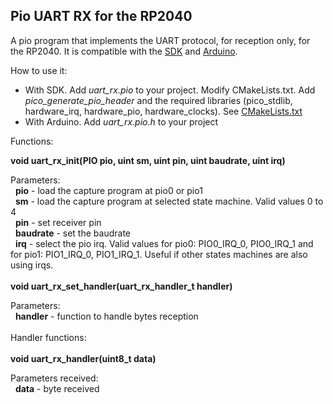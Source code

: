 ## Pio UART RX for the RP2040

A pio program that implements the UART protocol, for reception only, for the RP2040. It is compatible with the [SDK](https://raspberrypi.github.io/pico-sdk-doxygen/) and [Arduino](https://github.com/earlephilhower/arduino-pico).

How to use it:

- With SDK. Add *uart_rx.pio* to your project. Modify CMakeLists.txt. Add *pico_generate_pio_header* and the required libraries (pico_stdlib, hardware_irq, hardware_pio, hardware_clocks). See [CMakeLists.txt](sdk/CMakeLists.txt)
- With Arduino. Add *uart_rx.pio.h* to your project  

Functions:  

**void uart_rx_init(PIO pio, uint sm, uint pin, uint baudrate, uint irq)**  

Parameters:  
&nbsp;&nbsp;**pio** - load the capture program at pio0 or pio1  
&nbsp;&nbsp;**sm** - load the capture program at selected state machine. Valid values 0 to 4  
&nbsp;&nbsp;**pin** - set receiver pin  
&nbsp;&nbsp;**baudrate** - set the baudrate  
&nbsp;&nbsp;**irq** - select the pio irq. Valid values for pio0: PIO0_IRQ_0, PIO0_IRQ_1 and for pio1: PIO1_IRQ_0, PIO1_IRQ_1. Useful if other states machines are also using irqs.  
\
**void uart_rx_set_handler(uart_rx_handler_t handler)**  

Parameters:  
&nbsp;&nbsp;**handler** - function to handle bytes reception  
\
Handler functions:  
\
**void uart_rx_handler(uint8_t data)**  

Parameters received:  
&nbsp;&nbsp;**data** - byte received   
